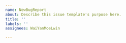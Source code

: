 ```yaml
---
name: NewBugReport
about: Describe this issue template's purpose here.
title: ''
labels: ''
assignees: WaiYanMoeLwin

---
```



